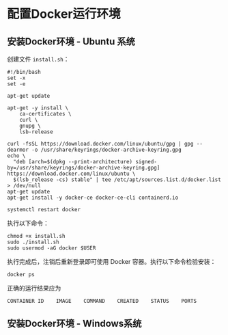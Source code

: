 # 配置Docker运行环境

## 安装Docker环境 - Ubuntu 系统

创建文件 `install.sh`：

```shell
#!/bin/bash
set -x 
set -e

apt-get update

apt-get -y install \
    ca-certificates \
    curl \
    gnupg \
    lsb-release

curl -fsSL https://download.docker.com/linux/ubuntu/gpg | gpg --dearmor -o /usr/share/keyrings/docker-archive-keyring.gpg
echo \
  "deb [arch=$(dpkg --print-architecture) signed-by=/usr/share/keyrings/docker-archive-keyring.gpg] https://download.docker.com/linux/ubuntu \
  $(lsb_release -cs) stable" | tee /etc/apt/sources.list.d/docker.list > /dev/null
apt-get update
apt-get install -y docker-ce docker-ce-cli containerd.io

systemctl restart docker
```

执行以下命令：

```shell
chmod +x install.sh
sudo ./install.sh
sudo usermod -aG docker $USER
```

执行完成后，注销后重新登录即可使用 Docker 容器。执行以下命令检验安装：

```shell
docker ps
```

正确的运行结果应为

```
CONTAINER ID    IMAGE    COMMAND    CREATED    STATUS    PORTS
```

## 安装Docker环境 - Windows系统